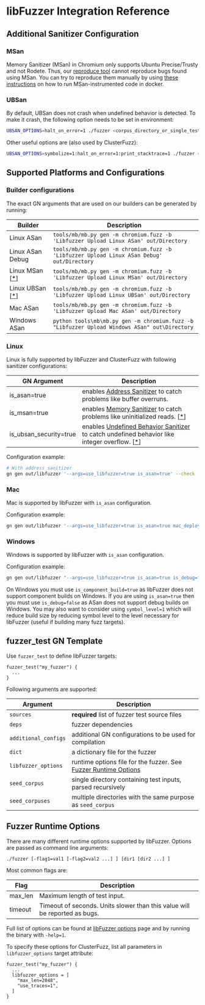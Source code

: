 # libFuzzer Integration Reference

## Additional Sanitizer Configuration

### MSan

Memory Sanitizer (MSan) in Chromium only supports Ubuntu Precise/Trusty and not
Rodete.
Thus, our [reproduce tool] cannot reproduce bugs found using MSan.
You can try to reproduce them manually by using [these instructions] on how to
run MSan-instrumented code in docker.

### UBSan

By default, UBSan does not crash when undefined behavior is detected.
To make it crash, the following option needs to be set in environment:
```bash
UBSAN_OPTIONS=halt_on_error=1 ./fuzzer <corpus_directory_or_single_testcase_path>
```
Other useful options are (also used by ClusterFuzz):
```bash
UBSAN_OPTIONS=symbolize=1:halt_on_error=1:print_stacktrace=1 ./fuzzer <corpus_directory_or_single_testcase_path>
```

## Supported Platforms and Configurations

### Builder configurations

The exact GN arguments that are used on our builders can be generated by
running:

| Builder | Description |
|---------|-------------|
|Linux ASan | `tools/mb/mb.py gen -m chromium.fuzz -b 'Libfuzzer Upload Linux ASan' out/Directory` |
|Linux ASan Debug | `tools/mb/mb.py gen -m chromium.fuzz -b 'Libfuzzer Upload Linux ASan Debug' out/Directory` |
|Linux MSan \[[*](#MSan)\] | `tools/mb/mb.py gen -m chromium.fuzz -b 'Libfuzzer Upload Linux MSan' out/Directory` |
|Linux UBSan \[[*](#UBSan)\]| `tools/mb/mb.py gen -m chromium.fuzz -b 'Libfuzzer Upload Linux UBSan' out/Directory` |
|Mac ASan | `tools/mb/mb.py gen -m chromium.fuzz -b 'Libfuzzer Upload Mac ASan' out/Directory` |
|Windows ASan | `python tools\mb\mb.py gen -m chromium.fuzz -b "Libfuzzer Upload Windows ASan" out\Directory` |


### Linux
Linux is fully supported by libFuzzer and ClusterFuzz with following sanitizer
configurations:

| GN Argument | Description |
|--------------|----|
| is_asan=true | enables [Address Sanitizer] to catch problems like buffer overruns. |
| is_msan=true | enables [Memory Sanitizer] to catch problems like uninitialized reads. \[[*](#MSan)\] |
| is_ubsan_security=true | enables [Undefined Behavior Sanitizer] to catch undefined behavior like integer overflow. \[[*](#UBSan)\] |

Configuration example:

```bash
# With address sanitizer
gn gen out/libfuzzer '--args=use_libfuzzer=true is_asan=true' --check
```

### Mac

Mac is supported by libFuzzer with `is_asan` configuration.

Configuration example:

```bash
gn gen out/libfuzzer '--args=use_libfuzzer=true is_asan=true mac_deployment_target="10.7"' --check
```

### Windows

Windows is supported by libFuzzer with `is_asan` configuration.

Configuration example:

```bash
gn gen out/libfuzzer "--args=use_libfuzzer=true is_asan=true is_debug=false is_component_build=false" --check
```

On Windows you must use `is_component_build=true` as libFuzzer does not support
component builds on Windows. If you are using `is_asan=true` then you must use
`is_debug=false` as ASan does not support debug builds on Windows.
You may also want to consider using `symbol_level=1` which will reduce build
size by reducing symbol level to the level necessary for libFuzzer (useful
if building many fuzz targets).

## fuzzer_test GN Template

Use `fuzzer_test` to define libFuzzer targets:

```
fuzzer_test("my_fuzzer") {
  ...
}
```

Following arguments are supported:

| Argument | Description |
|----------|-------------|
| `sources` | **required** list of fuzzer test source files |
| `deps` | fuzzer dependencies |
| `additional_configs` | additional GN configurations to be used for compilation |
| `dict` | a dictionary file for the fuzzer |
| `libfuzzer_options` | runtime options file for the fuzzer. See [Fuzzer Runtime Options](#Fuzzer-Runtime-Options) |
| `seed_corpus` | single directory containing test inputs, parsed recursively |
| `seed_corpuses` | multiple directories with the same purpose as `seed_corpus` |


## Fuzzer Runtime Options

There are many different runtime options supported by libFuzzer. Options
are passed as command line arguments:

```
./fuzzer [-flag1=val1 [-flag2=val2 ...] ] [dir1 [dir2 ...] ]
```

Most common flags are:

| Flag | Description |
|------|-------------|
| max_len | Maximum length of test input. |
| timeout | Timeout of seconds. Units slower than this value will be reported as bugs. |

Full list of options can be found at [libFuzzer options] page and by running
the binary with `-help=1`.

To specify these options for ClusterFuzz, list all parameters in
`libfuzzer_options` target attribute:

```
fuzzer_test("my_fuzzer") {
  ...
  libfuzzer_options = [
    "max_len=2048",
    "use_traces=1",
  ]
}
```

[libFuzzer options]: http://llvm.org/docs/LibFuzzer.html#options
[Address Sanitizer]: http://clang.llvm.org/docs/AddressSanitizer.html
[Memory Sanitizer]: http://clang.llvm.org/docs/MemorySanitizer.html
[Undefined Behavior Sanitizer]: http://clang.llvm.org/docs/UndefinedBehaviorSanitizer.html
[reproduce tool]: https://github.com/google/clusterfuzz-tools
[these instructions]: https://www.chromium.org/developers/testing/memorysanitizer#TOC-Running-on-other-distros-using-Docker

